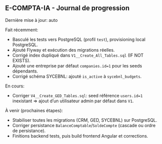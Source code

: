 ## E-COMPTA-IA - Journal de progression

Dernière mise à jour: auto

Fait récemment:
- Basculé les tests vers PostgreSQL (profil `test`), provisioning local PostgreSQL.
- Ajouté Flyway et exécution des migrations réelles.
- Corrigé index dupliqué dans `V1__Create_All_Tables.sql` (IF NOT EXISTS).
- Ajouté une entreprise par défaut `companies.id=1` pour les seeds dépendants.
- Corrigé schéma SYCEBNL: ajouté `is_active` à `sycebnl_budgets`.

En cours:
- Corriger `V4__Create_GED_Tables.sql`: seed référence `users.id=1` inexistant ⇒ ajout d’un utilisateur admin par défaut dans `V1`.

À venir (prochaines étapes):
- Stabiliser toutes les migrations (CRM, GED, SYCEBNL) sur PostgreSQL.
- Corriger persistance `BalanceComptable`/`SoldeCompte` (cascade ou ordre de persistance).
- Finitions backend tests, puis build frontend Angular et corrections.

